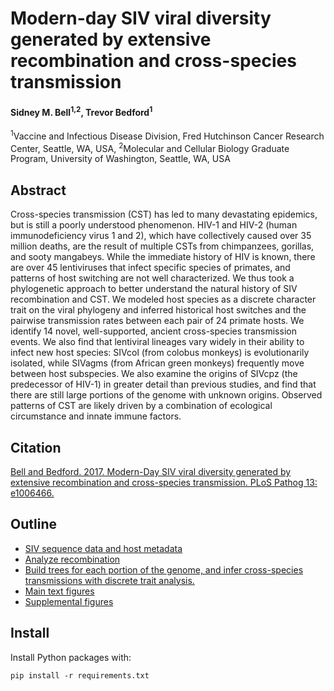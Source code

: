 # Modern-day SIV viral diversity generated by extensive recombination and cross-species transmission

#### Sidney M. Bell<sup>1,2</sup>, Trevor Bedford<sup>1</sup>

<sup>1</sup>Vaccine and Infectious Disease Division, Fred Hutchinson Cancer Research Center, Seattle, WA, USA, <sup>2</sup>Molecular and Cellular Biology Graduate Program, University of Washington, Seattle, WA, USA

## Abstract

Cross-species transmission (CST) has led to many devastating epidemics, but is still a poorly understood phenomenon. HIV-1 and HIV-2 (human immunodeficiency virus 1 and 2), which have collectively caused over 35 million deaths, are the result of multiple CSTs from chimpanzees, gorillas, and sooty mangabeys. While the immediate history of HIV is known, there are over 45 lentiviruses that infect specific species of primates, and patterns of host switching are not well characterized. We thus took a phylogenetic approach to better understand the natural history of SIV recombination and CST. We modeled host species as a discrete character trait on the viral phylogeny and inferred historical host switches and the pairwise transmission rates between each pair of 24 primate hosts. We identify 14 novel, well-supported, ancient cross-species transmission events. We also find that lentiviral lineages vary widely in their ability to infect new host species: SIVcol (from colobus monkeys) is evolutionarily isolated, while SIVagms (from African green monkeys) frequently move between host subspecies. We also examine the origins of SIVcpz (the predecessor of HIV-1) in greater detail than previous studies, and find that there are still large portions of the genome with unknown origins. Observed patterns of CST are likely driven by a combination of ecological circumstance and innate immune factors.

## Citation

[Bell and Bedford. 2017. Modern-Day SIV viral diversity generated by extensive recombination and cross-species transmission. PLoS Pathog 13: e1006466.](https://doi.org/10.1371/journal.ppat.1006466)

## Outline

* [SIV sequence data and host metadata](data/)  
* [Analyze recombination](recombination/)  
* [Build trees for each portion of the genome, and infer cross-species transmissions with discrete trait analysis.](beast/)   
* [Main text figures](figures/main-text/)
* [Supplemental figures](figures/supplement/)    

## Install

Install Python packages with:

    pip install -r requirements.txt  
